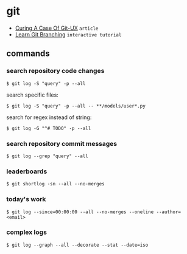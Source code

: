 # git

- [Curing A Case Of Git-UX](https://peppe.rs/posts/curing_a_case_of_git-UX/) `article`
- [Learn Git Branching](https://learngitbranching.js.org/) `interactive tutorial`

## commands

### search repository code changes

```
$ git log -S "query" -p --all
```

search specific files:

```
$ git log -S "query" -p --all -- **/models/user*.py
```

search for regex instead of string:

```
$ git log -G "^# TODO" -p --all
```

### search repository commit messages

```
$ git log --grep "query" --all
```

### leaderboards

```
$ git shortlog -sn --all --no-merges
```

### today's work

```
$ git log --since=00:00:00 --all --no-merges --oneline --author=<email>
```

### complex logs

```
$ git log --graph --all --decorate --stat --date=iso
```